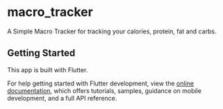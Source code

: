 # macro_tracker

A Simple Macro Tracker for tracking your calories, protein, fat and carbs.

## Getting Started

This app is built with Flutter.

For help getting started with Flutter development, view the
[online documentation](https://docs.flutter.dev/), which offers tutorials,
samples, guidance on mobile development, and a full API reference.

